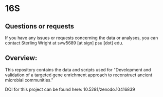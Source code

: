 # 16S

## Questions or requests 
If you have any issues or requests concerning the data or analyses, you can contact Sterling Wright at svw5689 [at sign] psu [dot] edu. 

## Overview: 

This repository contains the data and scripts used for "Development and validation of a targeted gene enrichment approach to reconstruct ancient microbial communities." 

DOI for this project can be found here: 10.5281/zenodo.10416839
